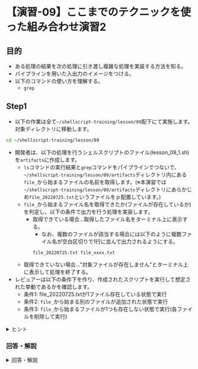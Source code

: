 # 【演習-09】ここまでのテクニックを使った組み合わせ演習2

## 目的

- ある処理の結果を次の処理に引き渡し複雑な処理を実装する方法を知る。
- パイプラインを用いた入出力のイメージをつける。
- 以下のコマンドの使い方を理解する。
    - `grep`

## Step1

- 以下の作業は全て`~/shellscript-training/lesson/09`配下にて実施します。対象ディレクトリに移動します。

```bash
cd ~/shellscript-training/lesson/09
```

- 開発者は、以下の処理を行うシェルスクリプトのファイル(lesson_09_1.sh)を`artifacts`に作成します。  
    - `ls`コマンドの実行結果と`grep`コマンドをパイプラインでつないで、`~/shellscript-training/lesson/09/artifacts`ディレクトリ内にある`file_`から始まるファイルの名前を取得します。(※本演習では`~/shellscript-training/lesson/09/artifacts`ディレクトリにあらかじめ`file_20220725.txt`というファイルをｐ配置しています。)
    - `file_`から始まるファイル名を取得できたか(ファイルが存在しているか)を判定し、以下の条件で出力を行う処理を実装します。
        - 取得できている場合…取得したファイル名をターミナル上に表示する。
            - なお、複数のファイルが該当する場合には以下のように複数ファイル名が空白区切りで1行に並んで出力されるようにする。
            ```
            file_20220725.txt file_xxxx.txt
            ```
    - 取得できていない場合…"対象ファイルが存在しません"とターミナル上に表示して処理を終了する。
- レビュアーは以下の条件下を作り、作成されたスクリプトを実行して想定された挙動であるかを確認します。
    - 条件1: file_20220725.txtが1ファイル存在している状態で実行
    - 条件2: `file_`から始まる別のファイルが追加された状態で実行
    - 条件3: `file_`から始まるファイルが1つも存在しない状態で実行(各ファイルを削除して実行)

<details>
<summary>ヒント</summary>
<div>

- `ls`コマンドは対象のディレクトリを引数に指定することで該当ディレクトリ配下に含まれるファイル一覧を標準出力します。
- `grep`コマンドは標準入力からの情報を受け取り、引数で指定されたキーワードで絞り込みを行います。
- 絞り込んだ結果を変数に格納し、その変数の内容をif、[]の条件式で評価することで処理を仕分けることができます。

</div>
</details>


### 回答・解説

<details>
<summary>回答・解説</summary>
<div>

- 以下の内容でlesson_09_1.shを作成します。

```bash
#!/bin/bash

filename=`ls ~/shellscript-training/lesson/09/artifacts | grep file_`
if [ -z "${filename}"  ] ; then
  echo "対象ファイルが存在しません"
  exit 1
else
  echo $filename
fi
```

- filenameというシェル変数に、lsコマンド、grepコマンド実行結果の標準出力内容を格納しています。
- lsコマンドとgrepコマンドは`|`を使用することでlsの標準出力結果をgrepの標準入力に引き渡し絞り込み処理を行っています。
- -zによる評価を利用することで、filenameのシェル変数の文字列の長さがゼロかどうかを判定して処理を実行しています。
    - この時、単純に${filename}ではなく、""ダブルクォーテーションで変数を囲っているのは、file_から始まる文字列が複数件存在した場合に、${filename}の結果は「file_20220725.txt file_xxxx.txt」のように空白区切りの内容となります。
    - そのため、[]の中で展開された結果としては`[ -z file_20220725.txt file_xxxx.txt ]`となり条件式指定の表記が不正な形式となるためです。
    - 実行した際に`binary operator expected`といったキーワードのエラーメッセージが出た場合には上記が原因と考えられます。

</div>
</details>
